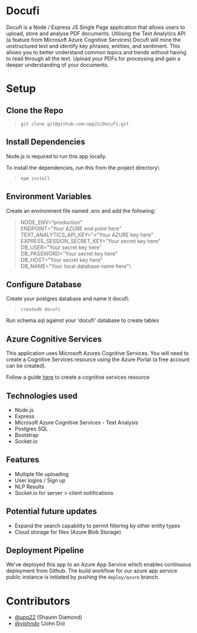 # Docufi

Docufi is a Node / Express JS Single Page application that allows users to upload, store and analyse PDF documents. Utilising the Text Analytics API (a feature from Microsoft Azure Cognitive Services) Docufi will mine the unstructured text and identify key phrases, entities, and sentiment. This allows you to better understand common topics and trends without having to read through all the text. Upload your PDFs for processing and gain a deeper understanding of your documents.

# Setup

## Clone the Repo

>`git clone git@github.com:upp22/Docufi.git`

## Install Dependencies

Node.js is required to run this app locally. 

To install the dependencies, run this from the project directory\

>`npm install`

## Environment Variables

Create an environment file named .env and add the following:

>NODE_ENV="production"\
ENDPOINT="Your AZURE end point here"\
TEXT_ANALYTICS_API_KEY="<"Your AZURE key here"\
EXPRESS_SESSION_SECRET_KEY="Your secret key here"\
DB_USER="Your secret key here"\
DB_PASSWORD="Your secret key here"\
DB_HOST="Your secret key here"\
DB_NAME="Your local database name here"\

## Configure Database

Create your postgres database and name it docufi:
>`createdb docufi`

Run schema.sql against your 'docufi' database to create tables

## Azure Cognitive Services

This application uses Microsoft Azures Cognitive Services. You will need to create a Cognitive Services resource using the Azure Portal (a free account can be created). 

Follow a guide [here](https://docs.microsoft.com/en-us/azure/cognitive-services/cognitive-services-apis-create-account?tabs=multiservice%2Cwindows) to create a cognitive services resource

## Technologies used
- Node.js
- Express
- Microsoft Azure Cognitive Services - Text Analysis
- Postgres SQL
- Bootstrap
- Socket.io

## Features
- Multiple file uploading
- User logins / Sign up
- NLP Results
- Socket.io for server > client notifications

## Potential future updates
- Expand the search capability to permit filtering by other entity types
- Cloud storage for files (Azure Blob Storage)

## Deployment Pipeline

We've deployed this app to an Azure App Service which enables continuous deployment from Github. The build workflow for our azure app service public instance is initiated by pushing the `deploy/azure` branch. 

# Contributors
- [@upp22](https://github.com/upp22) (Shaunn Diamond)
- [@vjohndo](https://github.com/vjohndo) (John Do)
